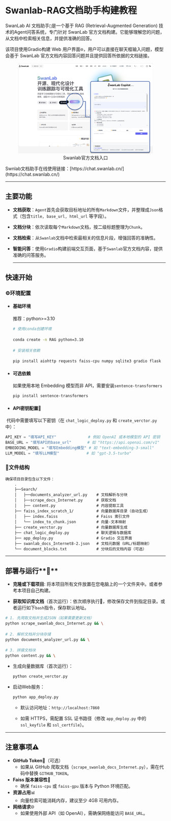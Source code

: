 # Swanlab-RAG文档助手构建教程

SwanLab AI 文档助手`🤖`是一个基于 RAG (Retrieval-Augmented Generation) 技术的Agent问答系统，专门针对 SwanLab 官方文档构建。它能够理解您的问题，从文档中检索相关信息，并提供准确的回答。

该项目使用Gradio构建  Web 用户界面`🌐`，用户可以直接在聊天框输入问题，模型会基于 SwanLab 官方文档内容回答问题并且提供回答所依据的文档链接。

<div align="center">
  <figure>
  <img src="./image/rag-login.png" alt="rag-demo"  width="800" />
  <figcaption>Swanlab官方文档入口</figcaption>
  </figure>
</div>
Swnlab文档助手在线使用链接：[https://chat.swanlab.cn/](https://chat.swanlab.cn/)

------





## 主要功能

- **文档获取**：`Agent`首先会获取目标地址的所有`Markdown`文件，并整理成`Json`格式（包含`title, base_url, html_url` 等字段）。

- **文档分块**：依次读取每个`Markdown`文档，按二级标题整理为`Chunk`。

- **文档检索**：从`Swanlab`文档中检索最相关的信息片段，增强回答的准确性。

- **智能问答**：使用`Gradio`构建前端交互页面，基于`Swanlab`官方文档内容，提供准确的问答服务。

  ------

  

## 快速开始

### ⚙️环境配置

- #### 基础环境

  推荐：python>=3.10	

  ```bash
  # 使用conda创建环境
  
  conda create -n RAG python=3.10
  
  # 安装相关依赖
  
  pip install aiohttp requests faiss-cpu numpy sqlite3 gradio flask 
  ```

- #### 可选依赖

	如果使用本地 Embedding 模型而非 API，需要安装`sentence-transformers`

	```bash
	pip install sentence-transformers
	```

- #### **API密钥配置**🔑

​	代码中需要填写以下密钥（在 `chat_logic_deploy.py` 和 `create_verctor.py` 中）：

```python
API_KEY = "填写API_KEY"              # 例如 OpenAI 或本地模型的 API 密钥
BASE_URL = "填写API的base_url"       # 如 "https://api.openai.com/v1"
EMBEDDING_MODEL = "填写Embedding模型" # 如 "text-embedding-3-small"
LLM_MODEL = "填写LLM模型"            # 如 "gpt-3.5-turbo"
```


### 📄文件结构

	确保项目目录包含以下文件：
	    .
	    ├──Search/
	    │ 	├──documents_analyzer_url.py	# 文档解析与分块
	    │   ├──scrape_docs_Internet.py		# 获取文档
	    │   ├── content.py                  # 内容提取工具
	    ├── faiss_index_scratch_1/       	# 向量数据库目录（自动生成）
	    │   ├── index.faiss              	# Faiss 索引文件
	    │   └── index_to_chunk.json      	# 向量-文本映射
	    ├── create_verctor.py            	# 向量数据库生成
	    ├── chat_logic_deploy.py         	# 聊天逻辑与数据库
	    ├── app_deploy.py                	# Gradio 交互界面
	    ├── swanlab_docs_Internet8-2.json 	# 文档元数据（URL/标题映射）
	    └── document_blocks.txt          	# 分块后的文档内容（可选）

------

## 部署与运行**🚀** 

- **克隆或下载项目**: 将本项目所有文件放置在您电脑上的一个文件夹中。或者参考本项目自己构建。

- **获取知识库文档**（首次运行）：依次顺序执行🔄，修改保存文件到指定目录。或者运行如下`bash`指令，保存默认地址。

```bash
# 1. 先爬取文档并生成JSON（如果需要更新文档）
python scrape_swanlab_docs_Internet.py && \

# 2. 解析文档并分块存储
python documents_analyzer_url.py && \

# 3. 拼接文档块
python content.py && \
```

- 生成向量数据库（首次运行）：

    ```bash
    python create_verctor.py
    ```

- 启动Web服务：

    ```bash
    python app_deploy.py
    ```

	- 默认访问地址：`http://localhost:7860`

    - 如需 HTTPS，需配置 SSL 证书路径（修改 `app_deploy.py` 中的 `ssl_keyfile` 和 `ssl_certfile`）。

------

## 注意事项⚠️ 

-  **GitHub Token🔑**（可选）
   - 如果从 GitHub 爬取文档（`scrape_swanlab_docs_Internet.py`），需在代码中替换 `GITHUB_TOKEN`。
-  **Faiss 版本兼容性🐍**
   - 确保 `faiss-cpu` 或 `faiss-gpu` 版本与 Python 环境匹配。
-  **资源占用**📊
   - 向量检索可能消耗内存，建议至少 4GB 可用内存。
-  **网络请求**🌐
   - 如果使用外部 API（如 OpenAI），需确保网络能访问 `BASE_URL`。
